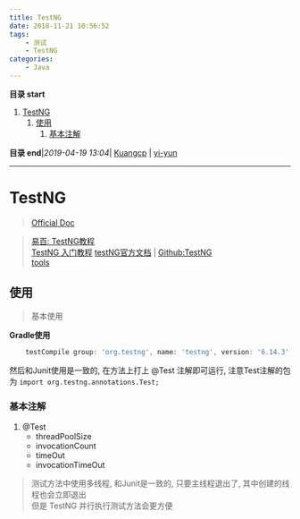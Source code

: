 ```yaml
---
title: TestNG
date: 2018-11-21 10:56:52
tags: 
    - 测试
    - TestNG
categories: 
    - Java
---
```


**目录 start**
 
1. [TestNG](#testng)
    1. [使用](#使用)
        1. [基本注解](#基本注解)

**目录 end**|_2019-04-19 13:04_| [Kuangcp](https://github.com/Kuangcp/Note) | [yi-yun](https://github.com/yi-yun/Memo)
****************************************
# TestNG
> [Official Doc](http://testng.org/doc/documentation-main.html) 

> [易百: TestNG教程](https://www.yiibai.com/testng/)  
> [TestNG 入门教程](http://www.cnblogs.com/TankXiao/p/3888070.html) 
> [testNG官方文档](http://testng.org/doc/index.html) | [Github:TestNG](https://github.com/cbeust/testng)  
> [tools](http://toolsqa.com/selenium-webdriver/testng-introduction/)

## 使用
> 基本使用

**Gradle使用**
```groovy
    testCompile group: 'org.testng', name: 'testng', version: '6.14.3'
```
然后和Junit使用是一致的, 在方法上打上 @Test 注解即可运行, 注意Test注解的包为 `import org.testng.annotations.Test;`

### 基本注解
1. @Test
    - threadPoolSize
    - invocationCount
    - timeOut
    - invocationTimeOut

> 测试方法中使用多线程, 和Junit是一致的, 只要主线程退出了, 其中创建的线程也会立即退出  
> 但是 TestNG 并行执行测试方法会更方便

